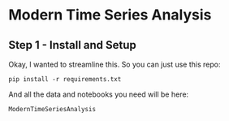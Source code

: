 # Modern Time Series Analysis

## Step 1 - Install and Setup

Okay, I wanted to streamline this.  So you can just use this repo:

    pip install -r requirements.txt

And all the data and notebooks you need will be here:

    ModernTimeSeriesAnalysis



